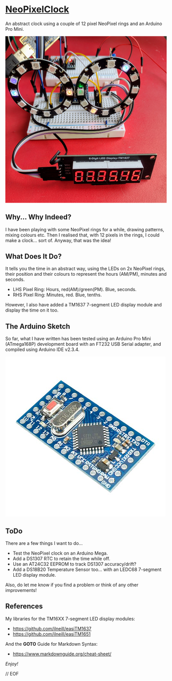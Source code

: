 # [NeoPixelClock](https://github.com/ilneill/NeoPixelClock)

An abstract clock using a couple of 12 pixel NeoPixel rings and an Arduino Pro Mini.

![The NeoPixel Clock in Action](images/NeoPixelClock.jpg)


## Why... Why Indeed?

I have been playing with some NeoPixel rings for a while, drawing patterns, mixing colours etc. Then I realised that, with 12 pixels in the rings, I could make a clock... sort of. Anyway, that was the idea!


## What Does It Do?

It tells you the time in an abstract way, using the LEDs on 2x NeoPixel rings, their position and their colours to represent the hours (AM/PM), minutes and seconds.

* LHS Pixel Ring: Hours, red(AM)/green(PM). Blue, seconds.
* RHS Pixel Ring: Minutes, red.             Blue, tenths.

However, I also have added a TM1637 7-segment LED display module and display the time on it too.


## The Arduino Sketch

So far, what I have written has been tested using an Arduino Pro Mini (ATmega168P) development board with an FT232 USB Serial adapter, and compiled using Arduino IDE v2.3.4.

![An Arduino Mini Pro (ATmega168P)](images/ArduinoMiniPro.jpg)


## ToDo

There are a few things I want to do...

* Test the NeoPixel clock on an Arduino Mega.
* Add a DS1307 RTC to retain the time while off.
* Use an AT24C32 EEPROM to track DS1307 accuracy/drift?
* Add a DS18B20 Temperature Sensor too... with an LEDC68 7-segment LED display module.

Also, do let me know if you find a problem or think of any other improvements!

## References 

My libraries for the TM16XX 7-segment LED display modules:
 * https://github.com/ilneill/easiTM1637
 * https://github.com/ilneill/easiTM1651

And the **GOTO** Guide for Markdown Syntax:
* https://www.markdownguide.org/cheat-sheet/


*Enjoy!*


// EOF
